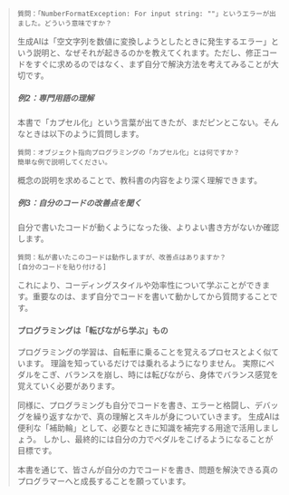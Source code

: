 <!-- 
校正チャンク情報
================
元ファイル: chapter01-introduction.md
チャンク: 6/6
行範囲: 944 - 983
作成日時: 2025-08-02 22:02:46

校正時の注意事項:
- 文章の流れは前後のチャンクを考慮してください
- このヘッダーとフッターは校正対象外です
- 校正が完了したらステータスを「completed」に変更してください
================
-->

> 
> ```
> 質問：「NumberFormatException: For input string: ""」というエラーが出ました。どういう意味ですか？
> ```
> 
> 生成AIは「空文字列を数値に変換しようとしたときに発生するエラー」という説明と、なぜそれが起きるのかを教えてくれます。ただし、修正コードをすぐに求めるのではなく、まず自分で解決方法を考えてみることが大切です。
> 
> ##### 例2：専門用語の理解
> 
> 本書で「カプセル化」という言葉が出てきたが、まだピンとこない。そんなときは以下のように質問します。
> 
> ```
> 質問：オブジェクト指向プログラミングの「カプセル化」とは何ですか？
> 簡単な例で説明してください。
> ```
> 
> 概念の説明を求めることで、教科書の内容をより深く理解できます。
> 
> ##### 例3：自分のコードの改善点を聞く
> 
> 自分で書いたコードが動くようになった後、よりよい書き方がないか確認します。
> 
> ```
> 質問：私が書いたこのコードは動作しますが、改善点はありますか？
> [自分のコードを貼り付ける]
> ```
> 
> これにより、コーディングスタイルや効率性について学ぶことができます。重要なのは、まず自分でコードを書いて動かしてから質問することです。
> 
> #### プログラミングは「転びながら学ぶ」もの
> 
> プログラミングの学習は、自転車に乗ることを覚えるプロセスとよく似ています。
> 理論を知っているだけでは乗れるようになりません。
> 実際にペダルをこぎ、バランスを崩し、時には転びながら、身体でバランス感覚を覚えていく必要があります。
> 
> 同様に、プログラミングも自分でコードを書き、エラーと格闘し、デバッグを繰り返すなかで、真の理解とスキルが身についていきます。
> 生成AIは便利な「補助輪」として、必要なときに知識を補完する用途で活用しましょう。
> しかし、最終的には自分の力でペダルをこげるようになることが目標です。
> 
> 本書を通じて、皆さんが自分の力でコードを書き、問題を解決できる真のプログラマーへと成長することを願っています。


<!-- 
================
チャンク 6/6 の終了
校正ステータス: [ ] 未完了 / [ ] 完了
================
-->
